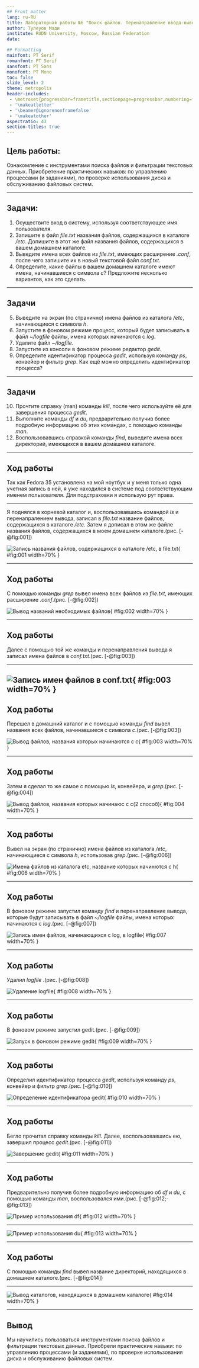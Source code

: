 ```yaml
---
## Front matter
lang: ru-RU
title: Лабораторная работы №6 "Поиск файлов. Перенаправление ввода-вывода. Просмотр запущенных процессов"
author: Тулеуов Мади
institute: RUDN University, Moscow, Russian Federation
date:

## Formatting
mainfont: PT Serif
romanfont: PT Serif
sansfont: PT Sans
monofont: PT Mono
toc: false
slide_level: 2
theme: metropolis
header-includes: 
 - \metroset{progressbar=frametitle,sectionpage=progressbar,numbering=fraction}
 - '\makeatletter'
 - '\beamer@ignorenonframefalse'
 - '\makeatother'
aspectratio: 43
section-titles: true
---
```


## Цель работы:

Ознакомление с инструментами поиска файлов и фильтрации текстовых данных. Приобретение практических навыков: по управлению процессами (и заданиями), по проверке использования диска и обслуживанию файловых систем.

---

## Задачи:

1. Осуществите вход в систему, используя соответствующее имя пользователя.
2. Запишите в файл *file.txt* названия файлов, содержащихся в каталоге */etc*. Допишите в этот же файл названия файлов, содержащихся в вашем домашнем каталоге.
3. Выведите имена всех файлов из *file.txt*, имеющих расширение *.conf*, после чего
запишите их в новый текстовой файл *conf.txt*.
4. Определите, какие файлы в вашем домашнем каталоге имеют имена, начинавшиеся
с символа *c*? Предложите несколько вариантов, как это сделать.

---

## Задачи

5. Выведите на экран (по странично) имена файлов из каталога */etc*, начинающиеся
с символа *h*.
6. Запустите в фоновом режиме процесс, который будет записывать в файл *~/logfile*
файлы, имена которых начинаются с *log*.
7. Удалите файл *~/logfile*.
8. Запустите из консоли в фоновом режиме редактор *gedit*.
9. Определите идентификатор процесса *gedit*, используя команду *ps*, конвейер и фильтр
*grep*. Как ещё можно определить идентификатор процесса? 

---

## Задачи

10. Прочтите справку (man) команды *kill*, после чего используйте её для завершения
процесса *gedit*.
11. Выполните команды *df* и *du*, предварительно получив более подробную информацию
об этих командах, с помощью команды *man*.
12. Воспользовавшись справкой команды *find*, выведите имена всех директорий, имеющихся в вашем домашнем каталоге.

---

## Ход работы

Так как Fedora 35 установлена на мой ноутбук и у меня только одна учетная запись в ней, я уже находился в системе под соответствующим именем пользователя. Для подстраховки я использую рут права.

---

Я поднялся в корневой каталог и, воспользовавшись командой *ls* и перенапралением вывода, записал в *file.txt* название файлов, содержащихся в каталоге */etc*. Затем я дописал в этом же файле названия файлов, содержащихся в моем домашнем каталоге.(рис. [-@fig:001])

![Запись названия файлов, содержащихся в каталоге /etc, в file.txt](image/1.png){ #fig:001 width=70% }

---

## Ход работы

С помощью команды *grep* вывел имена всех файлов из *file.txt*, имеющих расширение *.conf*.(рис. [-@fig:002])

![Вывод названий необходимых файлов](image/2.1.png){ #fig:002 width=70% }


---

## Ход работы

Далее с помощью той же команды и перенаправления вывода я записал имена файлов в *conf.txt*.(рис. [-@fig:003])

---

![Запись имен файлов в conf.txt](image/2.2.png){ #fig:003 width=70% }
---

## Ход работы

Перешел в домашний каталог и с помощью команды *find* вывел названия всех файлов, начинавшиеся с символа *c*.(рис. [-@fig:003])


![Вывод файлов, названия которых начинаются с *с*](image/3.1.png){ #fig:003 width=70% }


---

## Ход работы

Затем я сделал то же самое с помощью *ls*, конвейера, и *grep*.(рис. [-@fig:004])

![Вывод файлов, названия которых начинаюс с *с*(2 способ)](image/3.2.png){ #fig:004 width=70% }

---

## Ход работы

Вывел на экран (по странично) имена файлов из каталога */etc*, начинающиеся
с символа *h*, использовав *grep*.(рис. [-@fig:006])

![Имена файлов из каталога *etc*, название которых начинются с *h*](image/4.png){ #fig:006 width=70% }

---

## Ход работы

В фоновом режиме запустил команду *find* и перенаправление вывода, которые будут записывать в файл *~/logfile* файлы, имена которых начинаются с *log*.(рис. [-@fig:007])

![Запись имен файлов, начинающихся с *log*, в logfile](image/5.1.png){ #fig:007 width=70% }

---

## Ход работы

Удалил *logfile* .(рис. [-@fig:008])

![Удаление logfile](image/6.png){ #fig:008 width=70% }

---

## Ход работы

В фоновом режиме запустил gedit.(рис. [-@fig:009])

![Запуск в фоновом режиме gedit](image/7.png){ #fig:009 width=70% }

---

## Ход работы

 Определил идентификатор процесса *gedit*, используя команду *ps*, конвейер и фильтр *grep*.(рис. [-@fig:010])

![Определение идентификатора gedit](image/8.png){ #fig:010 width=70% }

---

## Ход работы

 Бегло прочитал справку команды *kill*. Далее, воспользовавшись ею, завершил процесс *gedit*.(рис. [-@fig:011])

![Завершение gedit](image/9.png){ #fig:011 width=70% }

---

## Ход работы

Предварительно получив более подробную информацию об *df* и *du*, с помощью команды *man*, воспользовался ими.(рис. [-@fig:012;-@fig:013])


![Пример использования df](image/10.1.png){ #fig:012 width=70% }

---

![Пример использования du](image/10.2.png){ #fig:013 width=70% }

---

## Ход работы

С помощью команды *find* вывел название директорий, находящихся в домашнем каталоге.(рис. [-@fig:014])

---

![Вывод каталогов, находящихся в домашнем каталоге](image/11.png){ #fig:014 width=70% }

---

## Вывод

Мы научились пользоваться инструментами поиска файлов и фильтрации текстовых данных. Приобрели практические навыки: по управлению процессами (и заданиями), по проверке использования диска и обслуживанию файловых систем.
